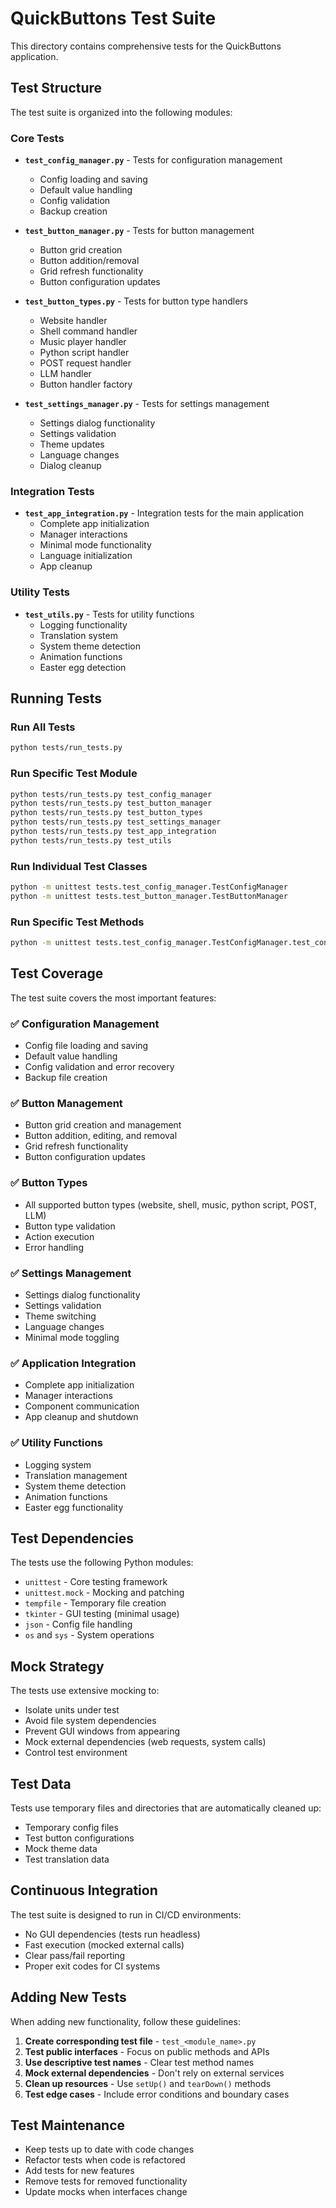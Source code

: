 # QuickButtons Test Suite

This directory contains comprehensive tests for the QuickButtons application.

## Test Structure

The test suite is organized into the following modules:

### Core Tests
- **`test_config_manager.py`** - Tests for configuration management
  - Config loading and saving
  - Default value handling
  - Config validation
  - Backup creation

- **`test_button_manager.py`** - Tests for button management
  - Button grid creation
  - Button addition/removal
  - Grid refresh functionality
  - Button configuration updates

- **`test_button_types.py`** - Tests for button type handlers
  - Website handler
  - Shell command handler
  - Music player handler
  - Python script handler
  - POST request handler
  - LLM handler
  - Button handler factory

- **`test_settings_manager.py`** - Tests for settings management
  - Settings dialog functionality
  - Settings validation
  - Theme updates
  - Language changes
  - Dialog cleanup

### Integration Tests
- **`test_app_integration.py`** - Integration tests for the main application
  - Complete app initialization
  - Manager interactions
  - Minimal mode functionality
  - Language initialization
  - App cleanup

### Utility Tests
- **`test_utils.py`** - Tests for utility functions
  - Logging functionality
  - Translation system
  - System theme detection
  - Animation functions
  - Easter egg detection

## Running Tests

### Run All Tests
```bash
python tests/run_tests.py
```

### Run Specific Test Module
```bash
python tests/run_tests.py test_config_manager
python tests/run_tests.py test_button_manager
python tests/run_tests.py test_button_types
python tests/run_tests.py test_settings_manager
python tests/run_tests.py test_app_integration
python tests/run_tests.py test_utils
```

### Run Individual Test Classes
```bash
python -m unittest tests.test_config_manager.TestConfigManager
python -m unittest tests.test_button_manager.TestButtonManager
```

### Run Specific Test Methods
```bash
python -m unittest tests.test_config_manager.TestConfigManager.test_config_loading
```

## Test Coverage

The test suite covers the most important features:

### ✅ Configuration Management
- Config file loading and saving
- Default value handling
- Config validation and error recovery
- Backup file creation

### ✅ Button Management
- Button grid creation and management
- Button addition, editing, and removal
- Grid refresh functionality
- Button configuration updates

### ✅ Button Types
- All supported button types (website, shell, music, python script, POST, LLM)
- Button type validation
- Action execution
- Error handling

### ✅ Settings Management
- Settings dialog functionality
- Settings validation
- Theme switching
- Language changes
- Minimal mode toggling

### ✅ Application Integration
- Complete app initialization
- Manager interactions
- Component communication
- App cleanup and shutdown

### ✅ Utility Functions
- Logging system
- Translation management
- System theme detection
- Animation functions
- Easter egg functionality

## Test Dependencies

The tests use the following Python modules:
- `unittest` - Core testing framework
- `unittest.mock` - Mocking and patching
- `tempfile` - Temporary file creation
- `tkinter` - GUI testing (minimal usage)
- `json` - Config file handling
- `os` and `sys` - System operations

## Mock Strategy

The tests use extensive mocking to:
- Isolate units under test
- Avoid file system dependencies
- Prevent GUI windows from appearing
- Mock external dependencies (web requests, system calls)
- Control test environment

## Test Data

Tests use temporary files and directories that are automatically cleaned up:
- Temporary config files
- Test button configurations
- Mock theme data
- Test translation data

## Continuous Integration

The test suite is designed to run in CI/CD environments:
- No GUI dependencies (tests run headless)
- Fast execution (mocked external calls)
- Clear pass/fail reporting
- Proper exit codes for CI systems

## Adding New Tests

When adding new functionality, follow these guidelines:

1. **Create corresponding test file** - `test_<module_name>.py`
2. **Test public interfaces** - Focus on public methods and APIs
3. **Use descriptive test names** - Clear test method names
4. **Mock external dependencies** - Don't rely on external services
5. **Clean up resources** - Use `setUp()` and `tearDown()` methods
6. **Test edge cases** - Include error conditions and boundary cases

## Test Maintenance

- Keep tests up to date with code changes
- Refactor tests when code is refactored
- Add tests for new features
- Remove tests for removed functionality
- Update mocks when interfaces change 